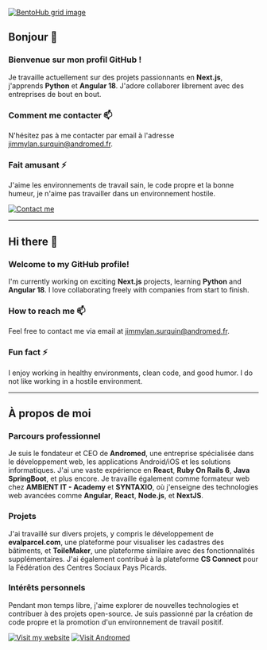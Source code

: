 [![BentoHub grid image](https://cloud.appwrite.io/v1/storage/buckets/667d390e003b1971a8be/files/66e180a30031accd5666/preview?project=667d35ca0017fb21fc6c)](https://bentohub.netlify.app/)

## Bonjour 👋

### Bienvenue sur mon profil GitHub !

Je travaille actuellement sur des projets passionnants en **Next.js**, j'apprends **Python** et **Angular 18**. J'adore collaborer librement avec des entreprises de bout en bout.

### Comment me contacter 📫
N'hésitez pas à me contacter par email à l'adresse jimmylan.surquin@andromed.fr.

### Fait amusant ⚡
J'aime les environnements de travail sain, le code propre et la bonne humeur, je n'aime pas travailler dans un environnement hostile.

[![Contact me](https://img.shields.io/badge/Contact-Email-blue)](mailto:jimmylan.surquin@andromed.fr)

---

## Hi there 👋

### Welcome to my GitHub profile!

I'm currently working on exciting **Next.js** projects, learning **Python** and **Angular 18**. I love collaborating freely with companies from start to finish.

### How to reach me 📫
Feel free to contact me via email at jimmylan.surquin@andromed.fr.

### Fun fact ⚡
I enjoy working in healthy environments, clean code, and good humor. I do not like working in a hostile environment.

---

## À propos de moi

### Parcours professionnel

Je suis le fondateur et CEO de **Andromed**, une entreprise spécialisée dans le développement web, les applications Android/iOS et les solutions informatiques. J'ai une vaste expérience en **React**, **Ruby On Rails 6**, **Java SpringBoot**, et plus encore. Je travaille également comme formateur web chez **AMBIENT IT - Academy** et **SYNTAXIO**, où j'enseigne des technologies web avancées comme **Angular**, **React**, **Node.js**, et **NextJS**.

### Projets

J'ai travaillé sur divers projets, y compris le développement de **evalparcel.com**, une plateforme pour visualiser les cadastres des bâtiments, et **ToileMaker**, une plateforme similaire avec des fonctionnalités supplémentaires. J'ai également contribué à la plateforme **CS Connect** pour la Fédération des Centres Sociaux Pays Picards.

### Intérêts personnels

Pendant mon temps libre, j'aime explorer de nouvelles technologies et contribuer à des projets open-source. Je suis passionné par la création de code propre et la promotion d'un environnement de travail positif.

[![Visit my website](https://img.shields.io/badge/Visit-Website-green)](https://jimmylan.fr)
[![Visit Andromed](https://img.shields.io/badge/Visit-Andromed-blue)](https://andromed.fr)
